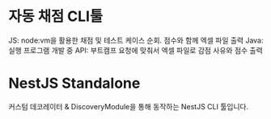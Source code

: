 # 자동 채점 CLI툴

JS: node:vm을 활용한 채점 및 테스트 케이스 순회. 점수와 함께 엑셀 파일 출력
Java: 실행 프로그램 개발 중
API: 부트캠프 요청에 맞춰서 엑셀 파일로 감점 사유와 점수 출력

# NestJS Standalone

커스텀 데코레이터 & DiscoveryModule을 통해 동작하는 NestJS CLI 툴입니다.
